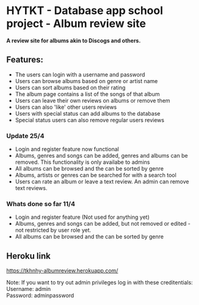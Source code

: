 # HYTKT - Database app school project - Album review site 

**A review site for albums akin to Discogs and others.**

## Features:

* The users can login with a username and password
* Users can browse albums based on genre or artist name
* Users can sort albums based on their rating
* The album page contains a list of the songs of that album
* Users can leave their own reviews on albums or remove them
* Users can also 'like' other users reviews
* Users with special status can add albums to the database
* Special status users can also remove regular users reviews

### Update 25/4

* Login and register feature now functional
* Albums, genres and songs can be added, genres and albums can be removed. This functionality is only availabe to admins
* All albums can be browsed and the can be sorted by genre
* Albums, artists or genres can be searched for with a search tool
* Users can rate an album or leave a text review. An admin can remove text reviews.

### Whats done so far 11/4

* Login and register feature (Not used for anything yet)
* Albums, genres and songs can be added, but not removed or edited - not restricted by user role yet.
* All albums can be browsed and the can be sorted by genre

## Heroku link
https://tkhnhy-albumreview.herokuapp.com/

Note: 
If you want to try out admin privileges log in with these creditentials:  
Username: admin  
Password: adminpassword
